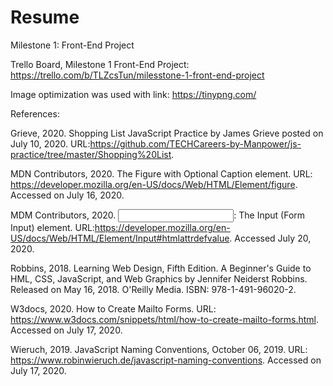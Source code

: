 # Resume
Milestone 1: Front-End Project

Trello Board, Milestone 1 Front-End Project: https://trello.com/b/TLZcsTun/milesstone-1-front-end-project

Image optimization was used with link: https://tinypng.com/  

References:

Grieve, 2020. Shopping List JavaScript Practice by James Grieve posted on July 10, 2020. URL:https://github.com/TECHCareers-by-Manpower/js-practice/tree/master/Shopping%20List. 

MDN Contributors, 2020. The Figure with Optional Caption element. URL: https://developer.mozilla.org/en-US/docs/Web/HTML/Element/figure. Accessed on July 16, 2020. 

MDM Contributors, 2020. <input>: The Input (Form Input) element. URL:https://developer.mozilla.org/en-US/docs/Web/HTML/Element/Input#htmlattrdefvalue. Accessed July 20, 2020.

Robbins, 2018. Learning Web Design, Fifth Edition. A Beginner's Guide to HML, CSS, JavaScript, and Web Graphics by Jennifer Neiderst Robbins. Released on May 16, 2018. O'Reilly Media. ISBN: 978-1-491-96020-2.

W3docs, 2020. How to Create Mailto Forms. URL: https://www.w3docs.com/snippets/html/how-to-create-mailto-forms.html. Accessed on July 17, 2020. 

Wieruch, 2019. JavaScript Naming Conventions, October 06, 2019. URL: https://www.robinwieruch.de/javascript-naming-conventions. Accessed on July 17, 2020.

